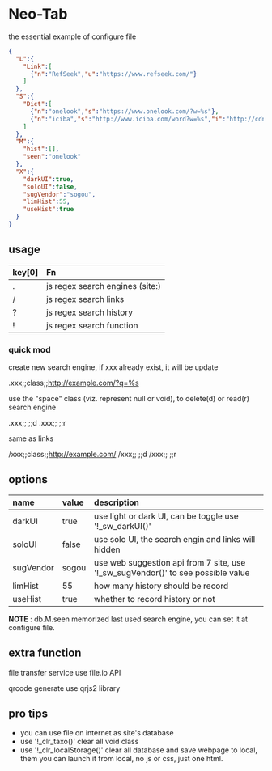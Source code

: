 # Neo-Tab

the essential example of configure file

```json
{
  "L":{
    "Link":[
      {"n":"RefSeek","u":"https://www.refseek.com/"}
    ]
  },
  "S":{
    "Dict":[
      {"n":"onelook","s":"https://www.onelook.com/?w=%s"},
      {"n":"iciba","s":"http://www.iciba.com/word?w=%s","i":"http://cdn.iciba.com/www/img/www/favicon.ico"}
    ]
  },
  "M":{
    "hist":[],
    "seen":"onelook"
  },
  "X":{
    "darkUI":true,
    "soloUI":false,
    "sugVendor":"sogou",
    "limHist":55,
    "useHist":true
  }
}
```

## usage

|key[0] | Fn  |
|:------|:----|
| .     | js regex search engines (site:) |
| /     | js regex search links           |
| ?     | js regex search history         |
| !     | js regex search function        |

### quick mod
create new search engine, if xxx already exist, it will be update

   .xxx;;class;;http://example.com/?q=%s

use the "space" class (viz. represent null or void), to delete(d) or read(r) search engine

   .xxx;; ;;d
   .xxx;; ;;r

same as links

   /xxx;;class;;http://example.com/
   /xxx;; ;;d
   /xxx;; ;;r

## options

|name     |value  |description|
|:---     |:---   |:--------- |
|darkUI   |true   | use light or dark UI, can be toggle use '!\_sw\_darkUI()' |
|soloUI   |false  | use solo UI, the search engin and links will hidden |
|sugVendor|sogou  | use web suggestion api from 7 site, use '!\_sw\_sugVendor()' to see possible value |
|limHist  |55     | how many history should be record |
|useHist  |true   | whether to record history or not |

 __NOTE__ : db.M.seen memorized last used search engine, you can set it at configure file.

## extra function

file transfer service use file.io API

qrcode generate use qrjs2 library

## pro tips

- you can use file on internet as site's database
- use '!\_clr\_taxo()' clear all void class
- use '!\_clr\_localStorage()' clear all database and save webpage to local,
 them you can launch it from local, no js or css, just one html.

